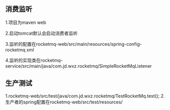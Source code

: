 ## 消费监听
1.项目为maven web

2.启动tomcat默认会启动消费者监听

3.监听的配置在rocketmq-web/src/main/resources/spring-config-rocketmq.xml

4.监听的实现类在rocketmq-service/src/main/java/com.jd.wxz.rocketmq/SimpleRocketMqListener

## 生产测试
1.rocketmq-web/src/test/java/com.jd.wxz.rocketmq/TestRocketMq.test();
2.生产者的spring配置在rocketmq-web/src/test/resources/